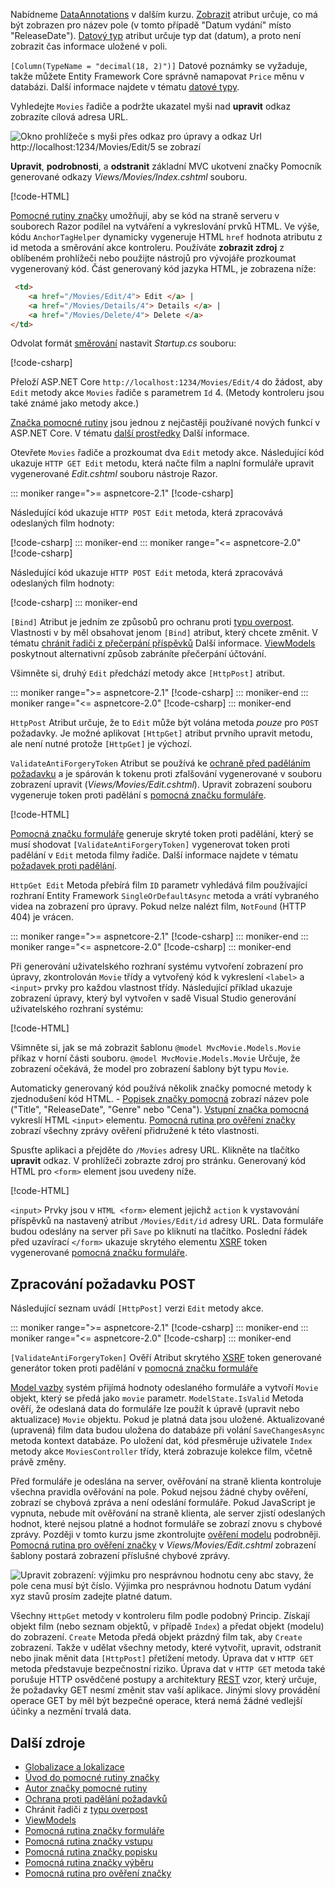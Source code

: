 
Nabídneme [DataAnnotations](/aspnet/mvc/overview/older-versions/mvc-music-store/mvc-music-store-part-6) v dalším kurzu. [Zobrazit](/dotnet/api/microsoft.aspnetcore.mvc.modelbinding.metadata.displaymetadata) atribut určuje, co má být zobrazen pro název pole (v tomto případě "Datum vydání" místo "ReleaseDate"). [Datový typ](/dotnet/api/microsoft.aspnetcore.mvc.dataannotations.internal.datatypeattributeadapter) atribut určuje typ dat (datum), a proto není zobrazit čas informace uložené v poli.

`[Column(TypeName = "decimal(18, 2)")]` Datové poznámky se vyžaduje, takže můžete Entity Framework Core správně namapovat `Price` měnu v databázi. Další informace najdete v tématu [datové typy](/ef/core/modeling/relational/data-types).

Vyhledejte `Movies` řadiče a podržte ukazatel myši nad **upravit** odkaz zobrazíte cílová adresa URL.

![Okno prohlížeče s myši přes odkaz pro úpravy a odkaz Url http://localhost:1234/Movies/Edit/5 se zobrazí](~/tutorials/first-mvc-app/controller-methods-views/_static/edit7.png)

**Upravit**, **podrobnosti**, a **odstranit** základní MVC ukotvení značky Pomocník generované odkazy *Views/Movies/Index.cshtml* souboru.

[!code-HTML[](~/tutorials/first-mvc-app/start-mvc/sample/MvcMovie/Views/Movies/IndexOriginal.cshtml?highlight=1-3&range=46-50)]

[Pomocné rutiny značky](xref:mvc/views/tag-helpers/intro) umožňují, aby se kód na straně serveru v souborech Razor podílel na vytváření a vykreslování prvků HTML. Ve výše, kódu `AnchorTagHelper` dynamicky vygeneruje HTML `href` hodnota atributu z id metoda a směrování akce kontroleru. Používáte **zobrazit zdroj** z oblíbeném prohlížeči nebo použijte nástrojů pro vývojáře prozkoumat vygenerovaný kód. Část generovaný kód jazyka HTML, je zobrazena níže:

```html
 <td>
    <a href="/Movies/Edit/4"> Edit </a> |
    <a href="/Movies/Details/4"> Details </a> |
    <a href="/Movies/Delete/4"> Delete </a>
</td>
```

Odvolat formát [směrování](xref:mvc/controllers/routing) nastavit *Startup.cs* souboru:

[!code-csharp[](~/tutorials/first-mvc-app/start-mvc/sample/MvcMovie/Startup.cs?name=snippet_1&highlight=5)]

Přeloží ASP.NET Core `http://localhost:1234/Movies/Edit/4` do žádost, aby `Edit` metody akce `Movies` řadiče s parametrem `Id` 4. (Metody kontroleru jsou také známé jako metody akce.)

[Značka pomocné rutiny](xref:mvc/views/tag-helpers/intro) jsou jednou z nejčastěji používané nových funkcí v ASP.NET Core. V tématu [další prostředky](#additional-resources) Další informace.

Otevřete `Movies` řadiče a prozkoumat dva `Edit` metody akce. Následující kód ukazuje `HTTP GET Edit` metodu, která načte film a naplní formuláře upravit vygenerované *Edit.cshtml* souboru nástroje Razor.

::: moniker range=">= aspnetcore-2.1"
[!code-csharp[](~/tutorials/first-mvc-app/start-mvc/sample/MvcMovie21/Controllers/MC1.cs?name=snippet_edit1)]

Následující kód ukazuje `HTTP POST Edit` metoda, která zpracovává odeslaných film hodnoty:

[!code-csharp[](~/tutorials/first-mvc-app/start-mvc/sample/MvcMovie/Controllers/MC1.cs?name=snippet_edit2)]
::: moniker-end
::: moniker range="<= aspnetcore-2.0"
[!code-csharp[](~/tutorials/first-mvc-app/start-mvc/sample/MvcMovie/Controllers/MC1.cs?name=snippet_edit1)]

Následující kód ukazuje `HTTP POST Edit` metoda, která zpracovává odeslaných film hodnoty:

[!code-csharp[](~/tutorials/first-mvc-app/start-mvc/sample/MvcMovie/Controllers/MC1.cs?name=snippet_edit2)]
::: moniker-end

`[Bind]` Atribut je jedním ze způsobů pro ochranu proti [typu overpost](/aspnet/mvc/overview/getting-started/getting-started-with-ef-using-mvc/implementing-basic-crud-functionality-with-the-entity-framework-in-asp-net-mvc-application#overpost). Vlastnosti v by měl obsahovat jenom `[Bind]` atribut, který chcete změnit. V tématu [chránit řadiči z přečerpání příspěvků](/aspnet/mvc/overview/getting-started/getting-started-with-ef-using-mvc/implementing-basic-crud-functionality-with-the-entity-framework-in-asp-net-mvc-application) Další informace. [ViewModels](http://rachelappel.com/use-viewmodels-to-manage-data-amp-organize-code-in-asp-net-mvc-applications/) poskytnout alternativní způsob zabráníte přečerpání účtování.

Všimněte si, druhý `Edit` předchází metody akce `[HttpPost]` atribut.

::: moniker range=">= aspnetcore-2.1"
[!code-csharp[](~/tutorials/first-mvc-app/start-mvc/sample/MvcMovie21/Controllers/MC1.cs?name=snippet_edit2&highlight=1)]
::: moniker-end
::: moniker range="<= aspnetcore-2.0"
[!code-csharp[](~/tutorials/first-mvc-app/start-mvc/sample/MvcMovie/Controllers/MC1.cs?name=snippet_edit2&highlight=4)]
::: moniker-end

`HttpPost` Atribut určuje, že to `Edit` může být volána metoda *pouze* pro `POST` požadavky. Je možné aplikovat `[HttpGet]` atribut prvního upravit metodu, ale není nutné protože `[HttpGet]` je výchozí.

`ValidateAntiForgeryToken` Atribut se používá ke [ochraně před paděláním požadavku](xref:security/anti-request-forgery) a je spárován k tokenu proti zfalšování vygenerované v souboru zobrazení upravit (*Views/Movies/Edit.cshtml*). Upravit zobrazení souboru vygeneruje token proti padělání s [pomocná značku formuláře](xref:mvc/views/working-with-forms).

[!code-HTML[](~/tutorials/first-mvc-app/start-mvc/sample/MvcMovie/Views/Movies/Edit.cshtml?range=9)]

[Pomocná značku formuláře](xref:mvc/views/working-with-forms) generuje skryté token proti padělání, který se musí shodovat `[ValidateAntiForgeryToken]` vygenerovat token proti padělání v `Edit` metoda filmy řadiče. Další informace najdete v tématu [požadavek proti padělání](xref:security/anti-request-forgery).

`HttpGet Edit` Metoda přebírá film `ID` parametr vyhledává film používající rozhraní Entity Framework `SingleOrDefaultAsync` metoda a vrátí vybraného videa na zobrazení pro úpravy. Pokud nelze nalézt film, `NotFound` (HTTP 404) je vrácen.

::: moniker range=">= aspnetcore-2.1"
[!code-csharp[](~/tutorials/first-mvc-app/start-mvc/sample/MvcMovie21/Controllers/MC1.cs?name=snippet_edit1)]
::: moniker-end
::: moniker range="<= aspnetcore-2.0"
[!code-csharp[](~/tutorials/first-mvc-app/start-mvc/sample/MvcMovie/Controllers/MC1.cs?name=snippet_edit1)]
::: moniker-end

Při generování uživatelského rozhraní systému vytvoření zobrazení pro úpravy, zkontrolován `Movie` třídy a vytvořený kód k vykreslení `<label>` a `<input>` prvky pro každou vlastnost třídy. Následující příklad ukazuje zobrazení úpravy, který byl vytvořen v sadě Visual Studio generování uživatelského rozhraní systému:

[!code-HTML[](~/tutorials/first-mvc-app/start-mvc/sample/MvcMovie/Views/Movies/EditCopy.cshtml?highlight=1)]

Všimněte si, jak se má zobrazit šablonu `@model MvcMovie.Models.Movie` příkaz v horní části souboru. `@model MvcMovie.Models.Movie` Určuje, že zobrazení očekává, že model pro zobrazení šablony být typu `Movie`.

Automaticky generovaný kód používá několik značky pomocné metody k zjednodušení kód HTML. - [Popisek značky pomocná](xref:mvc/views/working-with-forms) zobrazí název pole ("Title", "ReleaseDate", "Genre" nebo "Cena"). [Vstupní značka pomocná](xref:mvc/views/working-with-forms) vykreslí HTML `<input>` elementu. [Pomocná rutina pro ověření značky](xref:mvc/views/working-with-forms) zobrazí všechny zprávy ověření přidružené k této vlastnosti.

Spusťte aplikaci a přejděte do `/Movies` adresy URL. Klikněte na tlačítko **upravit** odkaz. V prohlížeči zobrazte zdroj pro stránku. Generovaný kód HTML pro `<form>` element jsou uvedeny níže.

[!code-HTML[](~/tutorials/first-mvc-app/start-mvc/sample/MvcMovie/Views/Shared/edit_view_source.html?highlight=1,6,10,17,24,28)]

`<input>` Prvky jsou v `HTML <form>` element jejichž `action` k vystavování příspěvků na nastavený atribut `/Movies/Edit/id` adresy URL. Data formuláře budou odeslány na server při `Save` po kliknutí na tlačítko. Poslední řádek před uzavírací `</form>` ukazuje skrytého elementu [XSRF](xref:security/anti-request-forgery) token vygenerované [pomocná značku formuláře](xref:mvc/views/working-with-forms).

## <a name="processing-the-post-request"></a>Zpracování požadavku POST

Následující seznam uvádí `[HttpPost]` verzi `Edit` metody akce.

::: moniker range=">= aspnetcore-2.1"
[!code-csharp[](~/tutorials/first-mvc-app/start-mvc/sample/MvcMovie21/Controllers/MC1.cs?name=snippet_edit2)]
::: moniker-end
::: moniker range="<= aspnetcore-2.0"
[!code-csharp[](~/tutorials/first-mvc-app/start-mvc/sample/MvcMovie/Controllers/MC1.cs?name=snippet_edit2)]
::: moniker-end

`[ValidateAntiForgeryToken]` Ověří Atribut skrytého [XSRF](xref:security/anti-request-forgery) token generované generátor token proti padělání v [pomocná značku formuláře](xref:mvc/views/working-with-forms)

[Model vazby](xref:mvc/models/model-binding) systém přijímá hodnoty odeslaného formuláře a vytvoří `Movie` objekt, který se předá jako `movie` parametr. `ModelState.IsValid` Metoda ověří, že odeslaná data do formuláře lze použít k úpravě (upravit nebo aktualizace) `Movie` objektu. Pokud je platná data jsou uložené. Aktualizované (upravená) film data budou uložena do databáze při volání `SaveChangesAsync` metoda kontext databáze. Po uložení dat, kód přesměruje uživatele `Index` metody akce `MoviesController` třídy, která zobrazuje kolekce film, včetně právě změny.

Před formuláře je odeslána na server, ověřování na straně klienta kontroluje všechna pravidla ověřování na pole. Pokud nejsou žádné chyby ověření, zobrazí se chybová zpráva a není odeslání formuláře. Pokud JavaScript je vypnuta, nebude mít ověřování na straně klienta, ale server zjistí odeslaných hodnot, které nejsou platné a hodnot formuláře se zobrazí znovu s chybové zprávy. Později v tomto kurzu jsme zkontrolujte [ověření modelu](xref:mvc/models/validation) podrobněji. [Pomocná rutina pro ověření značky](xref:mvc/views/working-with-forms) v *Views/Movies/Edit.cshtml* zobrazení šablony postará zobrazení příslušné chybové zprávy.

![Upravit zobrazení: výjimku pro nesprávnou hodnotu ceny abc stavy, že pole cena musí být číslo. Výjimka pro nesprávnou hodnotu Datum vydání xyz stavů prosím zadejte platné datum.](~/tutorials/first-mvc-app/controller-methods-views/_static/val.png)

Všechny `HttpGet` metody v kontroleru film podle podobný Princip. Získají objekt film (nebo seznam objektů, v případě `Index`) a předat objekt (modelu) do zobrazení. `Create` Metoda předá objekt prázdný film tak, aby `Create` zobrazení. Takže v udělat všechny metody, které vytvořit, upravit, odstranit nebo jinak měnit data `[HttpPost]` přetížení metody. Úprava dat v `HTTP GET` metoda představuje bezpečnostní riziko. Úprava dat v `HTTP GET` metoda také porušuje HTTP osvědčené postupy a architektury [REST](http://rest.elkstein.org/) vzor, který určuje, že požadavky GET nesmí změnit stav vaší aplikace. Jinými slovy provádění operace GET by měl být bezpečné operace, která nemá žádné vedlejší účinky a nezmění trvalá data.

## <a name="additional-resources"></a>Další zdroje

* [Globalizace a lokalizace](xref:fundamentals/localization)
* [Úvod do pomocné rutiny značky](xref:mvc/views/tag-helpers/intro)
* [Autor značky pomocné rutiny](xref:mvc/views/tag-helpers/authoring)
* [Ochrana proti padělání požadavků](xref:security/anti-request-forgery)
* Chránit řadiči z [typu overpost](/aspnet/mvc/overview/getting-started/getting-started-with-ef-using-mvc/implementing-basic-crud-functionality-with-the-entity-framework-in-asp-net-mvc-application)
* [ViewModels](http://rachelappel.com/use-viewmodels-to-manage-data-amp-organize-code-in-asp-net-mvc-applications/)
* [Pomocná rutina značky formuláře](xref:mvc/views/working-with-forms)
* [Pomocná rutina značky vstupu](xref:mvc/views/working-with-forms)
* [Pomocná rutina značky popisku](xref:mvc/views/working-with-forms)
* [Pomocná rutina značky výběru](xref:mvc/views/working-with-forms)
* [Pomocná rutina pro ověření značky](xref:mvc/views/working-with-forms)
